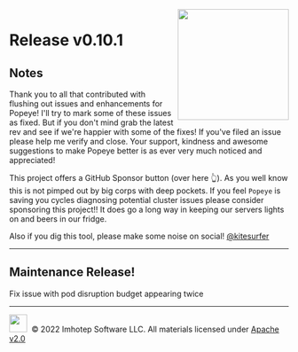 <img src="https://raw.githubusercontent.com/derailed/popeye/master/assets/popeye_logo.png" align="right" width="200" height="auto"/>

# Release v0.10.1

## Notes

Thank you to all that contributed with flushing out issues and enhancements for Popeye! I'll try to mark some of these issues as fixed. But if you don't mind grab the latest rev and see if we're happier with some of the fixes! If you've filed an issue please help me verify and close. Your support, kindness and awesome suggestions to make Popeye better is as ever very much noticed and appreciated!

This project offers a GitHub Sponsor button (over here 👆). As you well know this is not pimped out by big corps with deep pockets. If you feel `Popeye` is saving you cycles diagnosing potential cluster issues please consider sponsoring this project!! It does go a long way in keeping our servers lights on and beers in our fridge.

Also if you dig this tool, please make some noise on social! [@kitesurfer](https://twitter.com/kitesurfer)

---

## Maintenance Release!

Fix issue with pod disruption budget appearing twice

---

<img src="https://raw.githubusercontent.com/derailed/popeye/master/assets/imhotep_logo.png" width="32" height="auto"/>&nbsp; © 2022 Imhotep Software LLC. All materials licensed under [Apache v2.0](http://www.apache.org/licenses/LICENSE-2.0)
